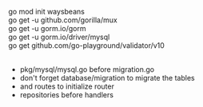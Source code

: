 go mod init waysbeans <br>
go get -u github.com/gorilla/mux <br>
go get -u gorm.io/gorm <br>
go get -u gorm.io/driver/mysql <br>
go get github.com/go-playground/validator/v10 <br>
<br>
- pkg/mysql/mysql.go before migration.go <br>
- don't forget database/migration to migrate the tables <br>
- and routes to initialize router <br>
- repositories before handlers <br>